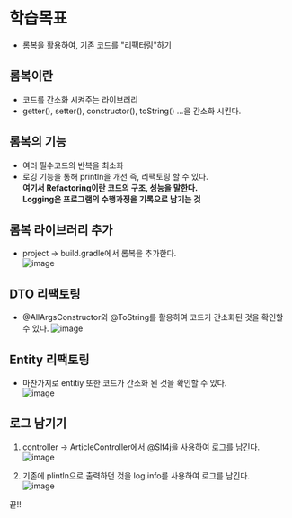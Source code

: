 # 학습목표
- 롬복을 활용하여, 기존 코드를 "리팩터링"하기

## 롬복이란
- 코드를 간소화 시켜주는 라이브러리
- getter(), setter(), constructor(), toString() ...을 간소화 시킨다.

## 롬복의 기능
- 여러 필수코드의 반복을 최소화
- 로깅 기능을 통해 println을 개선 즉, 리팩토링 할 수 있다.  
**여기서 Refactoring이란 코드의 구조, 성능을 말한다.**  
**Logging은 프로그램의 수행과정을 기록으로 남기는 것**  

## 롬복 라이브러리 추가
- project -> build.gradle에서 롬복을 추가한다.  
![image](https://user-images.githubusercontent.com/89372098/135706248-5213c9c1-7e75-43be-bbcc-84b76cac2476.png)

## DTO  리팩토링
- @AllArgsConstructor와 @ToString를 활용하여 코드가 간소화된 것을 확인할 수 있다.
![image](https://user-images.githubusercontent.com/89372098/135706810-96132ec5-ac50-48fd-8a1a-73cd21393004.png)

## Entity 리팩토링
- 마찬가지로 entitiy 또한 코드가 간소화 된 것을 확인할 수 있다.  
![image](https://user-images.githubusercontent.com/89372098/135707254-d6d74a6f-2dca-4d5f-8cf6-d979fccf05cd.png)

## 로그 남기기
1. controller -> ArticleController에서 @Slf4j을 사용하여 로그를 남긴다.  
![image](https://user-images.githubusercontent.com/89372098/135707458-43224072-aff1-496d-9f50-3be6691cc960.png)  

2. 기존에 plintln으로 출력하던 것을 log.info를 사용하여 로그를 남긴다.  
![image](https://user-images.githubusercontent.com/89372098/135707480-4794c37e-ece7-48d5-9cf5-f00d6367e335.png)

끝!!
